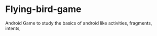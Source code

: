 # Flying-bird-game
Android Game to study the basics of android like activities, fragments, intents,
